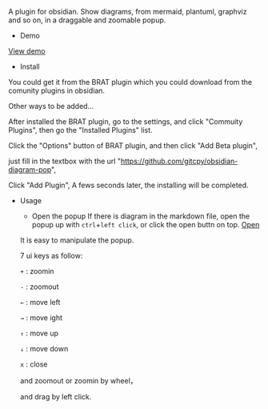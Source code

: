 A plugin for obsidian. Show diagrams, from mermaid, plantuml, graphviz and so on, in a draggable and zoomable popup. 

- Demo

[View demo](https://github.com/gitcpy/obsidian-diagram-pop/blob/main/gifs/Demo.mp4)

- Install

You could get it from the BRAT plugin which you could download from the comunity plugins in obsidian. 

Other ways to be added...

After installed the BRAT plugin, go to the settings, and click "Commuity Plugins", then go the "Installed Plugins" list. 

Click the "Options" button of BRAT plugin, and then click "Add Beta plugin", 

just fill in the textbox with the url "https://github.com/gitcpy/obsidian-diagram-pop",

Click "Add Plugin", A fews seconds later, the installing will be completed.

- Usage
  - Open the popup
    If there is diagram in the markdown file, open the popup up with `ctrl`+`left click`, or click the open buttn on top.
    [Open](https://github.com/gitcpy/obsidian-diagram-pop/blob/main/gifs/use-click-open-button.png)
  
  It is easy to manipulate the popup. 

  7 ui keys as follow:
  
  <code>+</code> : zoomin
    
  <code>-</code> : zoomout
    
  <code>←</code>  : move left

  <code>→</code>  : move ight
  
  <code>↑</code>  : move up

  <code>↓</code>  : move down

  <code>x</code>  : close
  
  and zoomout or zoomin by wheel， 
  
  and drag by left click.


